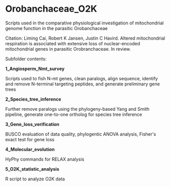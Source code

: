 # Orobanchaceae_O2K
Scripts used in the comparative physiological investigation of mitochondrial genome function in the parasitic Orobanchaceae

Citation: Liming Cai, Robert K Jansen, Justin C Havird. Altered mitochondrial respiration is associated with extensive loss of nuclear-encoded mitochondrial genes in parasitic Orobranchaceae. In review.

Subfolder contents:

**1_Angiosperm_Nmt_survey**

Scripts used to fish N-mt genes, clean paralogs, align sequence, identify and remove N-terminal targeting peptides, and generate preliminary gene trees 
	
**2_Species_tree_inference**

Further remove paralogs using the phylogeny-based Yang and Smith pipeline, generate one-to-one ortholog for species tree inference 

**3_Gene_loss_verification**

BUSCO evaluation of data quality, phylogentic ANOVA analysis, Fisher's exact test for gene loss

**4_Molecular_evolution**

HyPhy commands for RELAX analysis
	
**5_O2K_statistic_analysis**

R script to analyze O2K data
